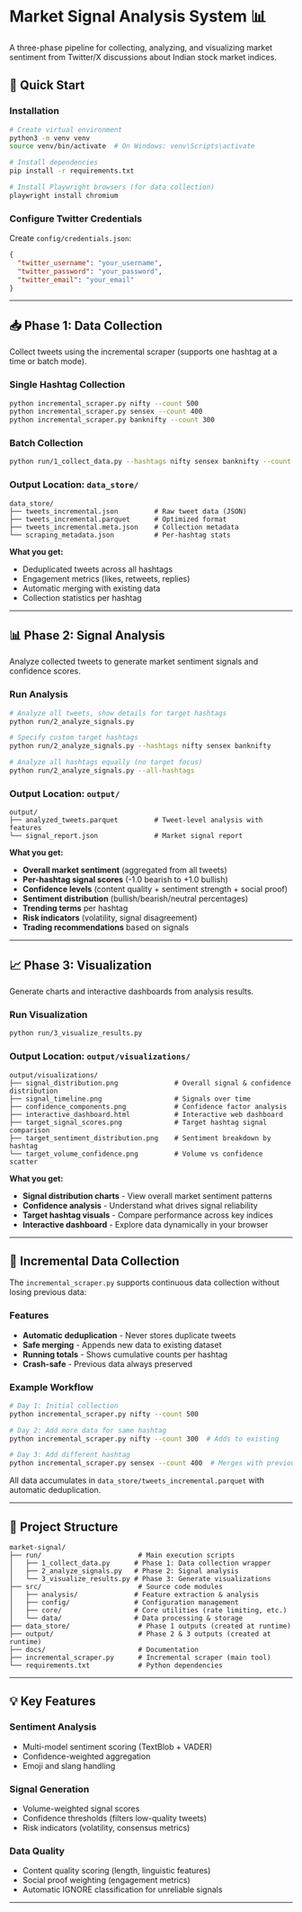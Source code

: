 # Market Signal Analysis System 📊

A three-phase pipeline for collecting, analyzing, and visualizing market sentiment from Twitter/X discussions about Indian stock market indices.

## 🚀 Quick Start

### Installation

```bash
# Create virtual environment
python3 -m venv venv
source venv/bin/activate  # On Windows: venv\Scripts\activate

# Install dependencies
pip install -r requirements.txt

# Install Playwright browsers (for data collection)
playwright install chromium
```

### Configure Twitter Credentials

Create `config/credentials.json`:
```json
{
  "twitter_username": "your_username",
  "twitter_password": "your_password",
  "twitter_email": "your_email"
}
```

---

## 📥 Phase 1: Data Collection

Collect tweets using the incremental scraper (supports one hashtag at a time or batch mode).

### Single Hashtag Collection
```bash
python incremental_scraper.py nifty --count 500
python incremental_scraper.py sensex --count 400
python incremental_scraper.py banknifty --count 300
```

### Batch Collection
```bash
python run/1_collect_data.py --hashtags nifty sensex banknifty --count 500
```

### Output Location: `data_store/`
```
data_store/
├── tweets_incremental.json         # Raw tweet data (JSON)
├── tweets_incremental.parquet      # Optimized format
├── tweets_incremental.meta.json    # Collection metadata
└── scraping_metadata.json          # Per-hashtag stats
```

**What you get:**
- Deduplicated tweets across all hashtags
- Engagement metrics (likes, retweets, replies)
- Automatic merging with existing data
- Collection statistics per hashtag

---

## 📊 Phase 2: Signal Analysis

Analyze collected tweets to generate market sentiment signals and confidence scores.

### Run Analysis
```bash
# Analyze all tweets, show details for target hashtags
python run/2_analyze_signals.py

# Specify custom target hashtags
python run/2_analyze_signals.py --hashtags nifty sensex banknifty

# Analyze all hashtags equally (no target focus)
python run/2_analyze_signals.py --all-hashtags
```

### Output Location: `output/`
```
output/
├── analyzed_tweets.parquet         # Tweet-level analysis with features
└── signal_report.json              # Market signal report
```

**What you get:**
- **Overall market sentiment** (aggregated from all tweets)
- **Per-hashtag signal scores** (-1.0 bearish to +1.0 bullish)
- **Confidence levels** (content quality + sentiment strength + social proof)
- **Sentiment distribution** (bullish/bearish/neutral percentages)
- **Trending terms** per hashtag
- **Risk indicators** (volatility, signal disagreement)
- **Trading recommendations** based on signals

---

## 📈 Phase 3: Visualization

Generate charts and interactive dashboards from analysis results.

### Run Visualization
```bash
python run/3_visualize_results.py
```

### Output Location: `output/visualizations/`
```
output/visualizations/
├── signal_distribution.png              # Overall signal & confidence distribution
├── signal_timeline.png                  # Signals over time
├── confidence_components.png            # Confidence factor analysis
├── interactive_dashboard.html           # Interactive web dashboard
├── target_signal_scores.png             # Target hashtag signal comparison
├── target_sentiment_distribution.png    # Sentiment breakdown by hashtag
└── target_volume_confidence.png         # Volume vs confidence scatter
```

**What you get:**
- **Signal distribution charts** - View overall market sentiment patterns
- **Confidence analysis** - Understand what drives signal reliability
- **Target hashtag visuals** - Compare performance across key indices
- **Interactive dashboard** - Explore data dynamically in your browser

---

## 🔄 Incremental Data Collection

The `incremental_scraper.py` supports continuous data collection without losing previous data:

### Features
- **Automatic deduplication** - Never stores duplicate tweets
- **Safe merging** - Appends new data to existing dataset
- **Running totals** - Shows cumulative counts per hashtag
- **Crash-safe** - Previous data always preserved

### Example Workflow
```bash
# Day 1: Initial collection
python incremental_scraper.py nifty --count 500

# Day 2: Add more data for same hashtag
python incremental_scraper.py nifty --count 300  # Adds to existing

# Day 3: Add different hashtag
python incremental_scraper.py sensex --count 400  # Merges with previous
```

All data accumulates in `data_store/tweets_incremental.parquet` with automatic deduplication.

---

## 📁 Project Structure

```
market-signal/
├── run/                        # Main execution scripts
│   ├── 1_collect_data.py      # Phase 1: Data collection wrapper
│   ├── 2_analyze_signals.py   # Phase 2: Signal analysis
│   └── 3_visualize_results.py # Phase 3: Generate visualizations
├── src/                        # Source code modules
│   ├── analysis/              # Feature extraction & analysis
│   ├── config/                # Configuration management
│   ├── core/                  # Core utilities (rate limiting, etc.)
│   └── data/                  # Data processing & storage
├── data_store/                 # Phase 1 outputs (created at runtime)
├── output/                     # Phase 2 & 3 outputs (created at runtime)
├── docs/                       # Documentation
├── incremental_scraper.py      # Incremental scraper (main tool)
└── requirements.txt            # Python dependencies
```

---

## 💡 Key Features

### Sentiment Analysis
- Multi-model sentiment scoring (TextBlob + VADER)
- Confidence-weighted aggregation
- Emoji and slang handling

### Signal Generation
- Volume-weighted signal scores
- Confidence thresholds (filters low-quality tweets)
- Risk indicators (volatility, consensus metrics)

### Data Quality
- Content quality scoring (length, linguistic features)
- Social proof weighting (engagement metrics)
- Automatic IGNORE classification for unreliable signals

---

